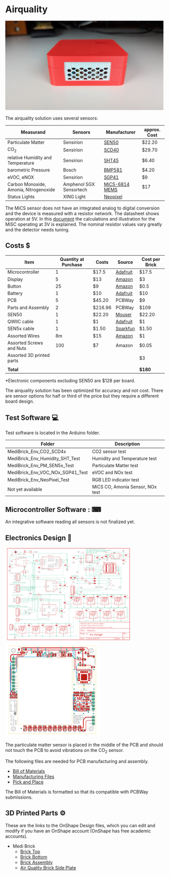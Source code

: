 # Airquality

<a href="..\assets\pictures\Environment_Front_Closed_without_Plugins.jpg" target="_blank">
  <img src="..\assets\pictures\Environment_Front_Closed_without_Plugins.jpg" style="width: 500px;">
</a>

The airquality solution uses several sensors:

| Measurand | Sensors | Manufacturer | approx. Cost |
|---        |---      | ---          | ---  |
| Particulate Matter | Sensirion | [SEN50](datasheets/Sensirion_Datasheet_Environmental_Node_SEN5x.pdf) |  $22.20 |
| CO<sub>2</sub>               | Sensirion | [SCD40](datasheets/SCD4x_Ver1.4_Feb2023.pdf)| $29.70 |
| relative Humidity and Temperature |  Sensirion | [SHT45](datasheets/Datasheet_SHT4x_1.pdf) | $6.40|
| barometric Pressure | Bosch | [BMP581](datasheets\bst_bmp581_ds004-2950309.pdf)| $4.20 |
| eVOC, eNOX | Sensirion | [SGP41](datasheets\Sensirion_Gas_Sensors_Datasheet_SGP41.pdf) | $9 |
| Carbon Monoxide, Amonia, Nitrogenoxide | Amphenol SGX Sensortech | [MiCS-6814 MEMS]((datasheets\1143_Datasheet-MiCS-6814-rev-8,pdf)) | $17 |
| Status Lights | XING Light | [Neopixel](datasheets\2301111010_XINGLIGHT-XL-2020RGBC-WS2812B_C5349955.pdf)| |

The MiCS sensor does not have an integrated analog to digital conversion and the device is measured with a resistor network. The datasheet shows operation at 5V. In this [document](MICS6814_on_3V.md) the calculations and illustration for the MiSC operating at 3V is explained. The nominal resistor values vary greatly and the detector needs tuning.

## Costs &#36;

| Item        | Quantity at Purchase | Costs  | Source            | Cost per Brick
|---                          | ---  | ---    | ---               | ---
| Microcontroller             |  1   | $17.5  | [Adafruit](https://www.adafruit.com/product/5477)          | $17.5
| Display                     |  5   | $13    | [Amazon](https://a.co/d/1QH0Ab9)            | $3
| Button                      | 25   | $9     | [Amazon](https://a.co/d/8KAuTwC) | $0.5 
| Battery                     |  1   | $10     | [Adafruit](https://www.adafruit.com/product/258)        | $10
| PCB                         |  5   | $45.20  | PCBWay            | $9
| Parts and Assembly          |  2   | $216.96 | PCBWay            | $109
| SEN50                       |  1   | $22.20  | [Mouser](https://www.mouser.com/ProductDetail/Sensirion/SEN50-SDN-T?qs=MyNHzdoqoQK%2F9NY8sYsxtw%3D%3D) | $22.20
| QWIIC cable                 |  1   | $1     | [Adafruit](https://www.adafruit.com/product/4210) | $1 |
| SEN5x cable                 | 1    | $1.50  | [Sparkfun](https://www.sparkfun.com/products/18079) | $1.50 
| Assorted Wires              |8m    | $15    | [Amazon](https://a.co/d/58djefc) | $1
| Assorted Screws and Nuts    |100   |  $7    | Amazon            | $0.05
| Assorted 3D printed parts   |      |        |                   | $3
|                             |      |        |                   |
| **Total**                   |      |        |                   | **$180**

*Electronic components excluding SEN50 are $128 per board. 

The airquality solution has been optimized for accuracy and not cost. There are sensor options for half or third of the price but they require a different board design.

## Test Software &#128187;
Test software is located in the Arduino folder.

| Folder | Description | 
|--- |---|
| MediBrick_Env_CO2_SCD4x           | CO2 sensor test             |
| MediBrick_Env_Humidity_SHT_Test   | Humidity and Temperature test |
| MediBrick_Env_PM_SEN5x_Test       | Particulate Matter test     |
| MediBrick_Env_VOC_NOx_SGP41_Test  | eVOC and NOx test           |
| MediBrick_Env_NeoPixel_Test       | RGB LED indicator test      |
| Not yet available                 | MiCS CO, Amonia Sensor, NOx test | 
## Microcontroller Software : &#9000;
An integrative software reading all sensors is not finalized yet.

## Electronics Design &#128268;

<a href="Airquality_schematic.pdf" target="_blank">
  <img src="Airquality_schematic.png" style="width: 400px;">
</a>
<a href="Airquality_board.pdf" target="_blank">
  <img src="Airquality_board.png" style="width: 300px;">
</a>

The particulate matter sensor is placed in the middle of the PCB and should not touch the PCB to avoid vibrations on the CO<sub>2</sub> sensor.

The following files are needed for PCB manufacturing and assembly.

- [Bill of Materials](Air_Quality_BOM.xlsx)
- [Manufacturing Files](Air_Quality_2024-08-24.zip)
- [Pick and Place](Air_Quality_PnP.xlsx)

The Bill of Materials is formatted so that its compatible with PCBWay submissions.

## 3D Printed Parts &#9881;
These are the links to the OnShape Design files, which you can edit and modify if you have an OnShape account (OnShape has free academic accounts).

- Medi Brick
  - [Brick Top](https://cad.onshape.com/documents/be6b7e5f847d89f3ec5eb9d5/w/761fee9865ca7ef709028476/e/ff897b4f359cec83b782ff14)
  - [Brick Bottom](https://cad.onshape.com/documents/92ad78475e8f0b17ff5e260b/w/88a02abbcb12cdbd4d9de3ad/e/fb79ca58ad2b6a0298e9d1b6)
  - [Brick Assembly](https://cad.onshape.com/documents/11cbfe9c3c739b6e8ecbf3d7/w/989b564ecd7f6d069e643ac0/e/85542f706be8cc7554218e8d)
  - [Air Quality Brick Side Plate](https://cad.onshape.com/documents/6f9a87cae125641fc3a0651c/w/6e25f32c6ac446efd4e51be7/e/7a2fa3c5e053c8442ada89bd)

